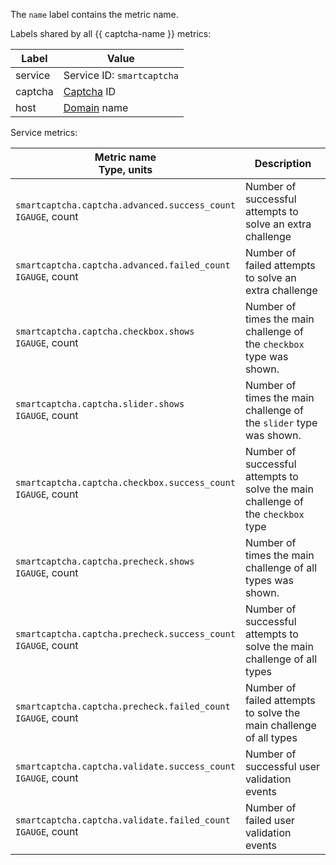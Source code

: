 The `name` label contains the metric name.

Labels shared by all {{ captcha-name }} metrics:

| Label | Value |
| --- | --- |
service | Service ID: `smartcaptcha`
captcha | [Captcha](../../../smartcaptcha/concepts/validation.md) ID |
host | [Domain](../../../smartcaptcha/concepts/domain-validation.md) name |

Service metrics:

| Metric name<br>Type, units | Description |
| --- | --- |
| `smartcaptcha.captcha.advanced.success_count`<br>`IGAUGE`, count | Number of successful attempts to solve an extra challenge |
| `smartcaptcha.captcha.advanced.failed_count`<br>`IGAUGE`, count | Number of failed attempts to solve an extra challenge |
| `smartcaptcha.captcha.checkbox.shows`<br>`IGAUGE`, count | Number of times the main challenge of the `checkbox` type was shown. |
| `smartcaptcha.captcha.slider.shows`<br>`IGAUGE`, count | Number of times the main challenge of the `slider` type was shown. |
| `smartcaptcha.captcha.checkbox.success_count`<br>`IGAUGE`, count | Number of successful attempts to solve the main challenge of the `checkbox` type |
| `smartcaptcha.captcha.precheck.shows`<br>`IGAUGE`, count | Number of times the main challenge of all types was shown. |
| `smartcaptcha.captcha.precheck.success_count`<br>`IGAUGE`, count | Number of successful attempts to solve the main challenge of all types |
| `smartcaptcha.captcha.precheck.failed_count`<br>`IGAUGE`, count | Number of failed attempts to solve the main challenge of all types |
| `smartcaptcha.captcha.validate.success_count`<br>`IGAUGE`, count | Number of successful user validation events |
| `smartcaptcha.captcha.validate.failed_count`<br>`IGAUGE`, count | Number of failed user validation events |